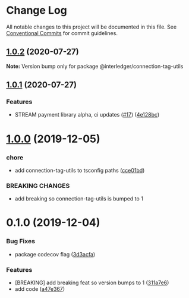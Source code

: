 # Change Log

All notable changes to this project will be documented in this file.
See [Conventional Commits](https://conventionalcommits.org) for commit guidelines.

## [1.0.2](https://github.com/interledgerjs/interledgerjs/compare/@interledger/connection-tag-utils@1.0.1...@interledger/connection-tag-utils@1.0.2) (2020-07-27)

**Note:** Version bump only for package @interledger/connection-tag-utils





## [1.0.1](https://github.com/interledgerjs/interledgerjs/compare/@interledger/connection-tag-utils@1.0.0...@interledger/connection-tag-utils@1.0.1) (2020-07-27)


### Features

* STREAM payment library alpha, ci updates ([#17](https://github.com/interledgerjs/interledgerjs/issues/17)) ([4e128bc](https://github.com/interledgerjs/interledgerjs/commit/4e128bcee372144c1324a73e8b51223a0b133f2e))





# [1.0.0](https://github.com/interledgerjs/interledgerjs/compare/@interledger/connection-tag-utils@0.1.0...@interledger/connection-tag-utils@1.0.0) (2019-12-05)


### chore

* add connection-tag-utils to tsconfig paths ([cce01bd](https://github.com/interledgerjs/interledgerjs/commit/cce01bd))


### BREAKING CHANGES

* add breaking so connection-tag-utils is bumped to 1





# 0.1.0 (2019-12-04)


### Bug Fixes

* package codecov flag ([3d3acfa](https://github.com/interledgerjs/interledgerjs/commit/3d3acfa))


### Features

* [BREAKING] add breaking feat so version bumps to 1 ([311a7e6](https://github.com/interledgerjs/interledgerjs/commit/311a7e6))
* add code ([a47e367](https://github.com/interledgerjs/interledgerjs/commit/a47e367))
